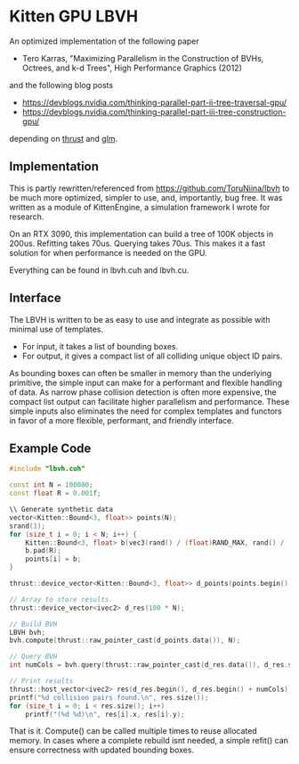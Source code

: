 # Kitten GPU LBVH

An optimized implementation of the following paper

- Tero Karras, "Maximizing Parallelism in the Construction of BVHs, Octrees, and k-d Trees", High Performance Graphics (2012)

and the following blog posts

- https://devblogs.nvidia.com/thinking-parallel-part-ii-tree-traversal-gpu/
- https://devblogs.nvidia.com/thinking-parallel-part-iii-tree-construction-gpu/

depending on [thrust](https://thrust.github.io/) and [glm](https://github.com/g-truc/glm).

## Implementation
This is partly rewritten/referenced from https://github.com/ToruNiina/lbvh to be much more optimized, simpler to use, and, importantly, bug free. It was written as a module of KittenEngine, a simulation framework I wrote for research. 

On an RTX 3090, this implementation can build a tree of 100K objects in 200us. Refitting takes 70us. Querying takes 70us. This makes it a fast solution for when performance is needed on the GPU.

Everything can be found in lbvh.cuh and lbvh.cu. 

## Interface
The LBVH is written to be as easy to use and integrate as possible with minimal use of templates. 

* For input, it takes a list of bounding boxes.
* For output, it gives a compact list of all colliding unique object ID pairs.

As bounding boxes can often be smaller in memory than the underlying primitive, the simple input can make for a performant and flexible handling of data. 
As narrow phase collision detection is often more expensive, the compact list output can facilitate higher parallelism and performance. 
These simple inputs also eliminates the need for complex templates and functors in favor of a more flexible, performant, and friendly interface. 

## Example Code

```cpp
#include "lbvh.cuh"

const int N = 100000;
const float R = 0.001f;

\\ Generate synthetic data
vector<Kitten::Bound<3, float>> points(N);
srand(1);
for (size_t i = 0; i < N; i++) {
	Kitten::Bound<3, float> b(vec3(rand() / (float)RAND_MAX, rand() / (float)RAND_MAX, rand() / (float)RAND_MAX));
	b.pad(R);
	points[i] = b;
}

thrust::device_vector<Kitten::Bound<3, float>> d_points(points.begin(), points.end());

// Array to store results. 
thrust::device_vector<ivec2> d_res(100 * N);

// Build BVH
LBVH bvh;
bvh.compute(thrust::raw_pointer_cast(d_points.data()), N);

// Query BVH
int numCols = bvh.query(thrust::raw_pointer_cast(d_res.data()), d_res.size());

// Print results
thrust::host_vector<ivec2> res(d_res.begin(), d_res.begin() + numCols);
printf("%d collision pairs found.\n", res.size());
for (size_t i = 0; i < res.size(); i++)
	printf("(%d %d)\n", res[i].x, res[i].y);

```

That is it. 
Compute() can be called multiple times to reuse allocated memory. 
In cases where a complete rebuild isnt needed, a simple refit() can ensure correctness with updated bounding boxes. 